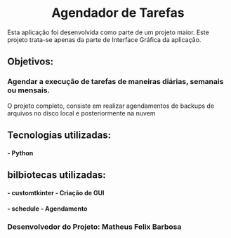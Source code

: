 <h1 align="center"> Agendador de Tarefas </h1>

<p>Esta aplicação foi desenvolvida como parte de um projeto maior. Este projeto trata-se apenas da parte de Interface Gráfica da aplicação.</p>
<h2>Objetivos: </h2> 
<h3> Agendar a execução de tarefas de maneiras diárias, semanais ou mensais. </h3> 
<p> O projeto completo, consiste em realizar agendamentos de backups de arquivos no disco local e posteriormente na nuvem <p>
<h2>Tecnologias utilizadas: </h2>
<h4> - Python</h4>

<h2>bilbiotecas utilizadas: </h2>
<h4> - customtkinter - Criação de GUI </h4>
<h4> - schedule - Agendamento </h4>

<h3>Desenvolvedor do Projeto: Matheus Felix Barbosa</h3>
